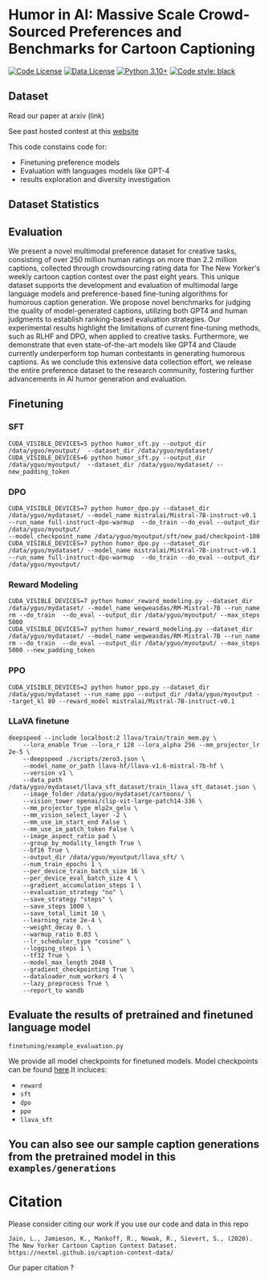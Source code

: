 # Humor in AI: Massive Scale Crowd-Sourced Preferences and Benchmarks for Cartoon Captioning 

[![Code License](https://img.shields.io/badge/Code%20License-Apache_2.0-green.svg)](https://github.com/tatsu-lab/alpaca_farm/blob/main/LICENSE)
[![Data License](https://img.shields.io/badge/Data%20License-CC%20By%20NC%204.0-red.svg)](https://github.com/tatsu-lab/alpaca_farm/blob/main/DATA_LICENSE)
[![Python 3.10+](https://img.shields.io/badge/python-3.10+-blue.svg)](https://www.python.org/downloads/release/python-3100/)
[![Code style: black](https://img.shields.io/badge/code%20style-black-000000.svg)](https://github.com/psf/black)



## Dataset
Read our paper at arxiv (link)

See past hosted contest at this [website](https://nextml.github.io/caption-contest-data/)

This code constains code for: 
- Finetuning preference models
- Evaluation with languages models like GPT-4 
- results exploration and diversity investigation

## Dataset Statistics

## Evaluation
We present a novel multimodal preference dataset for creative tasks, consisting of over 250 million human ratings on more than 2.2 million captions, collected through crowdsourcing rating data for The New Yorker's weekly cartoon caption contest over the past eight years. This unique dataset supports the development and evaluation of multimodal large language models and preference-based fine-tuning algorithms for humorous caption generation. We propose novel benchmarks for judging the quality of model-generated captions, utilizing both GPT4 and human judgments to establish ranking-based evaluation strategies. Our experimental results highlight the limitations of current fine-tuning methods, such as RLHF and DPO, when applied to creative tasks. Furthermore, we demonstrate that even state-of-the-art models like GPT4 and Claude currently underperform top human contestants in generating humorous captions. As we conclude this extensive data collection effort, we release the entire preference dataset to the research community, fostering further advancements in AI humor generation and evaluation.

## Finetuning

### SFT  
```
CUDA_VISIBLE_DEVICES=5 python humor_sft.py --output_dir /data/yguo/myoutput/  --dataset_dir /data/yguo/mydataset/
CUDA_VISIBLE_DEVICES=6 python humor_sft.py --output_dir /data/yguo/myoutput/  --dataset_dir /data/yguo/mydataset/ --new_padding_token
```

### DPO  
```
CUDA_VISIBLE_DEVICES=7 python humor_dpo.py --dataset_dir /data/yguo/mydataset/ --model_name mistralai/Mistral-7B-instruct-v0.1 --run_name full-instruct-dpo-warmup  --do_train --do_eval --output_dir /data/yguo/myoutput/
--model_checkpoint_name /data/yguo/myoutput/sft/new_pad/checkpoint-100
CUDA_VISIBLE_DEVICES=7 python humor_dpo.py --dataset_dir /data/yguo/mydataset/ --model_name mistralai/Mistral-7B-instruct-v0.1 --run_name full-instruct-dpo-warmup  --do_train --do_eval --output_dir /data/yguo/myoutput/
```

### Reward Modeling
```
CUDA_VISIBLE_DEVICES=7 python humor_reward_modeling.py --dataset_dir /data/yguo/mydataset/ --model_name weqweasdas/RM-Mistral-7B --run_name rm --do_train  --do_eval --output_dir /data/yguo/myoutput/ --max_steps 5000
CUDA_VISIBLE_DEVICES=7 python humor_reward_modeling.py --dataset_dir /data/yguo/mydataset/ --model_name weqweasdas/RM-Mistral-7B --run_name rm --do_train  --do_eval --output_dir /data/yguo/myoutput/ --max_steps 5000 --new_padding_token
```


### PPO
```
CUDA_VISIBLE_DEVICES=2 python humor_ppo.py --dataset_dir /data/yguo/mydataset --run_name ppo --output_dir /data/yguo/myoutput --target_kl 80 --reward_model mistralai/Mistral-7B-instruct-v0.1
```

### LLaVA finetune
```
deepspeed --include localhost:2 llava/train/train_mem.py \
    --lora_enable True --lora_r 128 --lora_alpha 256 --mm_projector_lr 2e-5 \
    --deepspeed ./scripts/zero3.json \
    --model_name_or_path llava-hf/llava-v1.6-mistral-7b-hf \
    --version v1 \
    --data_path /data/yguo/mydataset/llava_sft_dataset/train_llava_sft_dataset.json \
    --image_folder /data/yguo/mydataset/cartoons/ \
    --vision_tower openai/clip-vit-large-patch14-336 \
    --mm_projector_type mlp2x_gelu \
    --mm_vision_select_layer -2 \
    --mm_use_im_start_end False \
    --mm_use_im_patch_token False \
    --image_aspect_ratio pad \
    --group_by_modality_length True \
    --bf16 True \
    --output_dir /data/yguo/myoutput/llava_sft/ \
    --num_train_epochs 1 \
    --per_device_train_batch_size 16 \
    --per_device_eval_batch_size 4 \
    --gradient_accumulation_steps 1 \
    --evaluation_strategy "no" \
    --save_strategy "steps" \
    --save_steps 1000 \
    --save_total_limit 10 \
    --learning_rate 2e-4 \
    --weight_decay 0. \
    --warmup_ratio 0.03 \
    --lr_scheduler_type "cosine" \
    --logging_steps 1 \
    --tf32 True \
    --model_max_length 2048 \
    --gradient_checkpointing True \
    --dataloader_num_workers 4 \
    --lazy_preprocess True \
    --report_to wandb
```

## Evaluate the results of pretrained and finetuned language model 

`finetuning/example_evaluation.py`

We provide all model checkpoints for finetuned models. Model checkpoints can be found [here](https://uwmadison.box.com/s/0c31rxhwgzqa5jvy7wd84qycjr1twf19).It incluces: 
- `reward`
- `sft`
- `dpo`
- `ppo`
- `llava_sft`

You can also see our sample caption generations from the pretrained model in this `examples/generations`
-

# Citation 

Please consider citing our work if you use our code and data in this repo 

```
Jain, L., Jamieson, K., Mankoff, R., Nowak, R., Sievert, S., (2020). The New Yorker Cartoon Caption Contest Dataset. https://nextml.github.io/caption-contest-data/
```



Our paper citation ? 
